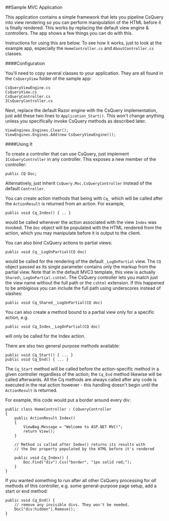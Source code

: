 ##Sample MVC Application

This application contains a simple framework that lets you pipeline CsQuery into view rendering so you can perform manipulation of the HTML before it is finally rendered. This works by replacing the default view engine & controllers. The app shows a few things you can do with this.

Instructions for using this are below. To see how it works, just to look at the example app, especially the `HomeController.cs` and `AboutController.cs` classes.

####Configuration

You'll need to copy several classes to your application. They are all found in the `CsQueryView` folder of the sample app:

    CsQueryViewEngine.cs
    CsQueryView.cs
    CsQueryController.cs
    ICsQueryController.cs

Next, replace the default Razor engine with the CsQuery implementation, just add these two lines to `Application_Start()`. This won't change anything unless you specifically invoke CsQuery methods as described later.

    ViewEngines.Engines.Clear();
    ViewEngines.Engines.Add(new CsQueryViewEngine());


####Using It

To create a controller that can use CsQuery, just implement `ICsQueryController` in any controller. This exposes a new member of the controller:

    public CQ Doc;


Alternatively, just inherit `CsQuery.Mvc.CsQueryController` instead of the default `Controller`.
 
You can create action methods that being with `Cq_` which will be called after the `ActionResult` is returned from an action. For example,

    public void Cq_Index() { .. }

would be called whenever the action associated with the view `Index` was invoked. The `Doc` object will be populated with the HTML rendered from the action, which you may manipulate before it is output to the client.

You can also bind CsQuery actions to partial views:

    public void Cq__LogOnPartial(CQ doc)

would be called for the rendering of the default `_LogOnPartial` view. The `CQ` object passed as its single parameter contains only the markup from the partial view. Note that in the default MVC3 template, this view is actually `Shared\_LogOnPartial.cshtml`. The CsQuery controller lets you match just the view name without the full path or the `cshtml` extension. If this happened to be ambigious you can include the full path using underscores instead of slashes:

    public void Cq_Shared__LogOnPartial(CQ doc)

You can also create a method bound to a partial view only for a specific action, e.g.

    public void Cq_Index__LogOnPartial(CQ doc)

will only be called for the Index action.

There are also two general purpose methods available:

    public void Cq_Start() { ... }
    public void Cq_End() { ... }

The `Cq_Start` method will be called before the action-specific method in a given controller regardless of the action; the `Cq_End` method likewise will be called afterwards. All the Cq methods are always called after any code is executed in the real action however - this handling doesn't begin until the `ActionResult` is returned.

For example, this code would put a border around every div:

    public class HomeController : CsQueryController
    {
        public ActionResult Index()
        {
            ViewBag.Message = "Welcome to ASP.NET MVC!";
            return View();
        }

        // Method is called after Index() returns its results with 
        // the Doc property populated by the HTML before it's rendered

        public void Cq_Index() {
            Doc.Find("div").Css("border", "1px solid red;");
        }
    }

If you wanted something to run after all other CsQuery processing for *all* methods of this controller, e.g. some general-purpose page setup, add a start or end method:

    public void Cq_End() {
        // remove any invisible divs. They won't be needed.
        Doc["div:hidden"].Remove();
    }



